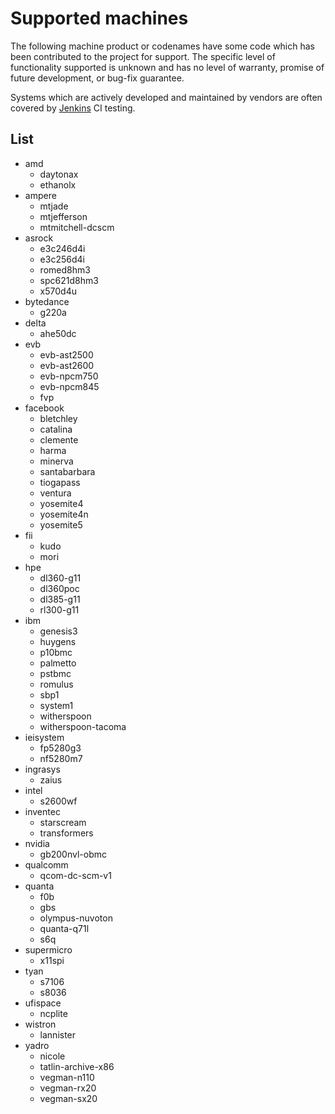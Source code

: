 # Supported machines

The following machine product or codenames have some code which has been
contributed to the project for support.  The specific level of functionality
supported is unknown and has no level of warranty, promise of future
development, or bug-fix guarantee.

Systems which are actively developed and maintained by vendors are often
covered by [Jenkins](https://jenkins.openbmc.org/job/ci-openbmc/) CI testing.

## List

* amd
  * daytonax
  * ethanolx
* ampere
  * mtjade
  * mtjefferson
  * mtmitchell-dcscm
* asrock
  * e3c246d4i
  * e3c256d4i
  * romed8hm3
  * spc621d8hm3
  * x570d4u
* bytedance
  * g220a
* delta
  * ahe50dc
* evb
  * evb-ast2500
  * evb-ast2600
  * evb-npcm750
  * evb-npcm845
  * fvp
* facebook
  * bletchley
  * catalina
  * clemente
  * harma
  * minerva
  * santabarbara
  * tiogapass
  * ventura
  * yosemite4
  * yosemite4n
  * yosemite5
* fii
  * kudo
  * mori
* hpe
  * dl360-g11
  * dl360poc
  * dl385-g11
  * rl300-g11
* ibm
  * genesis3
  * huygens
  * p10bmc
  * palmetto
  * pstbmc
  * romulus
  * sbp1
  * system1
  * witherspoon
  * witherspoon-tacoma
* ieisystem
  * fp5280g3
  * nf5280m7
* ingrasys
  * zaius
* intel
  * s2600wf
* inventec
  * starscream
  * transformers
* nvidia
  * gb200nvl-obmc
* qualcomm
  * qcom-dc-scm-v1
* quanta
  * f0b
  * gbs
  * olympus-nuvoton
  * quanta-q71l
  * s6q
* supermicro
  * x11spi
* tyan
  * s7106
  * s8036
* ufispace
  * ncplite
* wistron
  * lannister
* yadro
  * nicole
  * tatlin-archive-x86
  * vegman-n110
  * vegman-rx20
  * vegman-sx20
